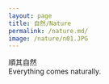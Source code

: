 ```yaml
---
layout: page
title: 自然/Nature
permalink: /nature.md/
image: /nature/n01.JPG
---
```

順其自然  
Everything comes naturally.

